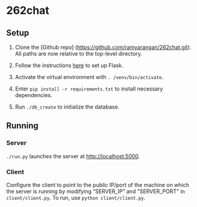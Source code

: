 # 262chat


## Setup

1. Clone the [Github repo] (https://github.com/ramyarangan/262chat.git). 
   All paths are now relative to the top-level directory.

2. Follow the instructions [here](http://flask.pocoo.org/docs/0.10/installation/)
   to set up Flask.

3. Activate the virtual environment with `. /venv/bin/activate`.

4. Enter `pip install -r requirements.txt` to install necessary dependencies. 

5. Run `./db_create` to initialize the database.


## Running

### Server
`./run.py` launches the server at <http://localhost:5000>.

### Client
Configure the client to point to the public IP/port of the machine on which 
the server is running by modifying “SERVER_IP” and "SERVER_PORT" in 
`client/client.py`. To run, use `python client/client.py`. 